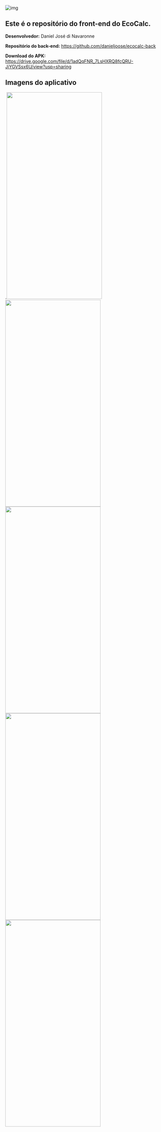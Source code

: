![img](https://i.ibb.co/DKffHsh/logo.png)

## Este é o repositório do front-end do EcoCalc.


**Desenvolvedor:** 
Daniel José di Navaronne

**Repositório do back-end:** 
https://github.com/danieljoose/ecocalc-back

**Download do APK:** 
https://drive.google.com/file/d/1adQqFNR_7LsHXRQ8fcQRU-JiYGVSsx6U/view?usp=sharing

## Imagens do aplicativo

.<img src="https://i.ibb.co/j4GHH0V/Whats-App-Image-2022-09-05-at-14-23-09.jpg" width="300" height="650">
<img src="https://i.ibb.co/M7dcXs6/Whats-App-Image-2022-09-05-at-14-23-09-1.jpg" width="300" height="650">
<img src="https://i.ibb.co/1Rf2SQ5/Whats-App-Image-2022-09-05-at-14-23-09-2.jpg" width="300" height="650">
<img src="https://i.ibb.co/1Q7sz3T/Whats-App-Image-2022-08-13-at-13-55-55-1.jpg" width="300" height="650">
<img src="https://i.ibb.co/4WR1TPS/Whats-App-Image-2022-08-13-at-13-55-55-2.jpg" width="300" height="650">
